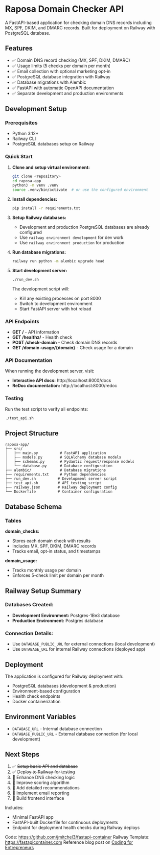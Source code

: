 # Raposa Domain Checker API

A FastAPI-based application for checking domain DNS records including MX, SPF, DKIM, and DMARC records. Built for deployment on Railway with PostgreSQL database.

## Features

- ✅ Domain DNS record checking (MX, SPF, DKIM, DMARC)
- ✅ Usage limits (5 checks per domain per month)
- ✅ Email collection with optional marketing opt-in
- ✅ PostgreSQL database integration with Railway
- ✅ Database migrations with Alembic
- ✅ FastAPI with automatic OpenAPI documentation
- ✅ Separate development and production environments

## Development Setup

### Prerequisites

- Python 3.12+
- Railway CLI
- PostgreSQL databases setup on Railway

### Quick Start

1. **Clone and setup virtual environment:**
   ```bash
   git clone <repository>
   cd raposa-app
   python3 -m venv .venv
   source .venv/bin/activate  # or use the configured environment
   ```

2. **Install dependencies:**
   ```bash
   pip install -r requirements.txt
   ```

3. **Setup Railway databases:**
   - Development and production PostgreSQL databases are already configured
   - Use `railway environment development` for dev work
   - Use `railway environment production` for production

4. **Run database migrations:**
   ```bash
   railway run python -m alembic upgrade head
   ```

5. **Start development server:**
   ```bash
   ./run_dev.sh
   ```

   The development script will:
   - Kill any existing processes on port 8000
   - Switch to development environment
   - Start FastAPI server with hot reload

### API Endpoints

- **GET /** - API information
- **GET /healthz/** - Health check
- **POST /check-domain** - Check domain DNS records
- **GET /domain-usage/{domain}** - Check usage for a domain

### API Documentation

When running the development server, visit:
- **Interactive API docs:** http://localhost:8000/docs
- **ReDoc documentation:** http://localhost:8000/redoc

### Testing

Run the test script to verify all endpoints:
```bash
./test_api.sh
```

## Project Structure

```
raposa-app/
├── src/
│   ├── main.py          # FastAPI application
│   ├── models.py        # SQLAlchemy database models
│   ├── schemas.py       # Pydantic request/response models
│   └── database.py      # Database configuration
├── alembic/             # Database migrations
├── requirements.txt     # Python dependencies
├── run_dev.sh          # Development server script
├── test_api.sh         # API testing script
├── railway.json        # Railway deployment config
└── Dockerfile          # Container configuration
```

## Database Schema

### Tables

**domain_checks:**
- Stores each domain check with results
- Includes MX, SPF, DKIM, DMARC records
- Tracks email, opt-in status, and timestamps

**domain_usage:**
- Tracks monthly usage per domain
- Enforces 5-check limit per domain per month

## Railway Setup Summary

### Databases Created:
- **Development Environment:** Postgres-1Be3 database
- **Production Environment:** Postgres database

### Connection Details:
- Use `DATABASE_PUBLIC_URL` for external connections (local development)
- Use `DATABASE_URL` for internal Railway connections (deployed app)

## Deployment

The application is configured for Railway deployment with:
- PostgreSQL databases (development & production)
- Environment-based configuration
- Health check endpoints
- Docker containerization

## Environment Variables

- `DATABASE_URL` - Internal database connection
- `DATABASE_PUBLIC_URL` - External database connection (for local development)

## Next Steps

1. ✅ ~~Setup basic API and database~~
2. ✅ ~~Deploy to Railway for testing~~
3. 🔄 Enhance DNS checking logic
4. 🔄 Improve scoring algorithm
5. 🔄 Add detailed recommendations
6. 🔄 Implement email reporting
7. 🔄 Build frontend interface

Includes:

- Minimal FastAPI app
- FastAPI-built Dockerfile for continuous deployments
- Endpoint for deployment health checks during Railway deploys

Code: https://github.com/jmitchel3/fastapi-container
Railway Template: https://fastapicontainer.com
Reference blog post on [Coding for Entrepreneurs](https://www.codingforentrepreneurs.com/blog/deploy-fastapi-to-railway-with-this-dockerfile)
